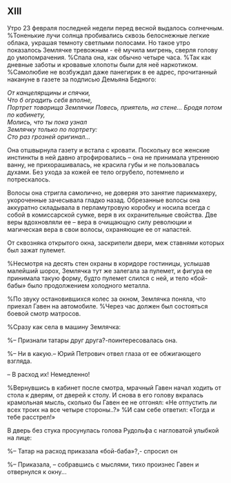 ## XIII

Утро 23 февраля последней недели перед весной выдалось солнечным.
%Тоненькие лучи солнца пробивались сквозь белоснежные легкие облака, украшая темноту светлыми полосами. Но такое утро показалось Землячке тревожным - её мучила мигрень, сверля голову до умопомрачения.
%Спала она, как обычно четыре часа.
%Так как дневные заботы и кровавые хлопоты были для неё наркотиком.
%Самолюбие не возбуждал даже панегирик в ее адрес, прочитанный накануне в газете за подписью Демьяна Бедного:

<var>От канцелярщины и спячки,  
Что б оградить себя вполне,  
Портрет товарища Землячки
Повесь, приятель, на стене...
Бродя потом по кабинету,  
Молись, что ты пока узнал  
Землячку только по портрету:  
Сто раз грозней оригинал...</var>

Она отшвырнула газету и встала с кровати.
Поскольку все женские инстинкты в ней давно атрофировались – она не принимала утреннюю ванну, не прихорашивалась, не красила губы и не пользовалась духами.
Без ухода за кожей ее тело огрубело, потемнело и потрескалось.

Волосы она стригла самолично, не доверяя это занятие парикмахеру, укороченные зачесывала гладко назад.
Обрезанные волосы она аккуратно складывала в перламутровую коробку и носила всегда с собой в комиссарской сумке, веря в их охранительные свойства.
Две веры вдохновляли ее – вера в очищающую силу революции и магическая вера в свои волосы, охраняющие ее от напастей.

От сквозняка открытого окна, заскрипели двери, меж ставнями которых был зажат пулемет.

%Несмотря на десять стен охраны в коридоре гостиницы, услышав малейший шорох, Землячка тут же залегала за пулемет, и фигура ее принимала такую форму, будто пулемет слился с ней, и тело «бой-бабы» было продолжением холодного металла.

%По звуку остановившихся колес за окном, Землячка поняла, что приехал Гавен на автомобиле.
%Через час должен был состояться боевой смотр матросов.

%Сразу как села в машину Землячка:

%– Признали татары друг друга?-поинтересовалась она.

%– Ни в какую.– Юрий Петрович отвел глаза от ее обжигающего взгляда.

– В расход их!
Немедленно!

%Вернувшись в кабинет после смотра, мрачный Гавен начал ходить от стола к дверям, от дверей к столу.
И снова в его голову вкралась крамольная мысль, сколько бы Гавен ее не отгонял:
«Не отпустить ли всех троих на все четыре стороны..?»
%И сам себе ответил:
«Тогда и тебе расстрел!»

В дверь без стука просунулась голова Рудольфа с нагловатой улыбкой на лице:

%– Татар на расход приказала «бой-баба»?,- спросил он

%– Приказала, – собравшись с мыслями, тихо произнес Гавен и отвернулся к окну...
